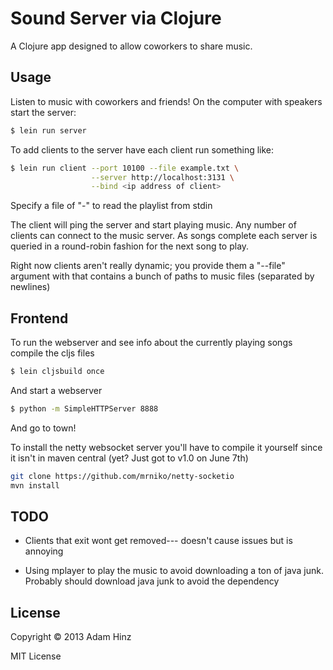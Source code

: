 # Sound Server via Clojure

A Clojure app designed to allow coworkers to share music.

## Usage

Listen to music with coworkers and friends! On the computer with
speakers start the server:

```bash
$ lein run server
```

To add clients to the server have each client run something like:

```bash
$ lein run client --port 10100 --file example.txt \
                  --server http://localhost:3131 \
                  --bind <ip address of client>
```

Specify a file of "-" to read the playlist from stdin

The client will ping the server and start playing music. Any number of
clients can connect to the music server. As songs complete each server
is queried in a round-robin fashion for the next song to play.

Right now clients aren't really dynamic; you provide them a "--file"
argument with that contains a bunch of paths to music files (separated
by newlines)

## Frontend

To run the webserver and see info about the currently playing songs
compile the cljs files

```bash
$ lein cljsbuild once
```

And start a webserver
```bash
$ python -m SimpleHTTPServer 8888
```

And go to town!

To install the netty websocket server you'll have to compile it yourself
since it isn't in maven central (yet? Just got to v1.0 on June 7th)

```bash
git clone https://github.com/mrniko/netty-socketio
mvn install
```

## TODO

- Clients that exit wont get removed--- doesn't cause issues but is
  annoying

- Using mplayer to play the music to avoid downloading a ton of java
  junk. Probably should download java junk to avoid the dependency

## License

Copyright © 2013 Adam Hinz

MIT License
